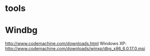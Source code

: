 # tools

# Windbg

http://www.codemachine.com/downloads.html
Windows XP: http://www.codemachine.com/downloads/winxp/dbg_x86_6.0.17.0.msi
